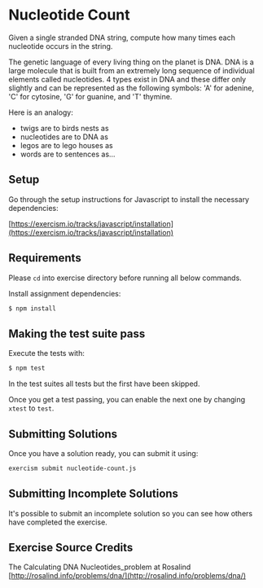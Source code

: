 # Nucleotide Count

Given a single stranded DNA string, compute how many times each nucleotide
occurs in the string.

The genetic language of every living thing on the planet is DNA.
DNA is a large molecule that is built from an extremely long sequence of
individual elements called nucleotides.
4 types exist in DNA and these differ only slightly and can be represented as
the following symbols: 'A' for adenine, 'C' for cytosine, 'G' for guanine, and
'T' thymine.

Here is an analogy:
- twigs are to birds nests as
- nucleotides are to DNA as
- legos are to lego houses as
- words are to sentences as...

## Setup

Go through the setup instructions for Javascript to install the necessary
dependencies:

[https://exercism.io/tracks/javascript/installation](https://exercism.io/tracks/javascript/installation)

## Requirements

Please `cd` into exercise directory before running all below commands.

Install assignment dependencies:

```bash
$ npm install
```

## Making the test suite pass

Execute the tests with:

```bash
$ npm test
```

In the test suites all tests but the first have been skipped.

Once you get a test passing, you can enable the next one by changing `xtest` to
`test`.


## Submitting Solutions

Once you have a solution ready, you can submit it using:

```bash
exercism submit nucleotide-count.js
```

## Submitting Incomplete Solutions

It's possible to submit an incomplete solution so you can see how others have
completed the exercise.

## Exercise Source Credits

The Calculating DNA Nucleotides_problem at Rosalind [http://rosalind.info/problems/dna/](http://rosalind.info/problems/dna/)

